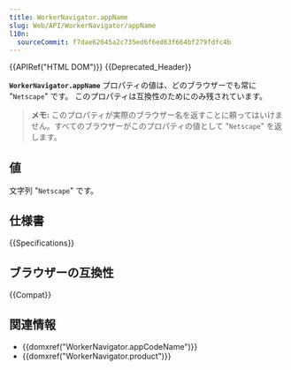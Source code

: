 ```yaml
---
title: WorkerNavigator.appName
slug: Web/API/WorkerNavigator/appName
l10n:
  sourceCommit: f7dae62645a2c735ed6f6ed63f664bf279fdfc4b
---
```


{{APIRef("HTML DOM")}} {{Deprecated_Header}}

**`WorkerNavigator.appName`** プロパティの値は、どのブラウザーでも常に "`Netscape`" です。 このプロパティは互換性のためにのみ残されています。

> **メモ:** このプロパティが実際のブラウザー名を返すことに頼ってはいけません。すべてのブラウザーがこのプロパティの値として "`Netscape`" を返します。

## 値

文字列 "`Netscape`" です。

## 仕様書

{{Specifications}}

## ブラウザーの互換性

{{Compat}}

## 関連情報

- {{domxref("WorkerNavigator.appCodeName")}}
- {{domxref("WorkerNavigator.product")}}
